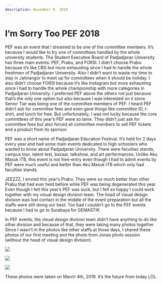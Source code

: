```yaml
---
description: November 4, 2018
---
```


# I’m Sorry Too PEF 2018

PEF was an event that I dreamed to be one of the committee members. It’s because I would like to try one of committees handled by the whole university students. The Student Executive Board of Padjadjaran University has three main events: PEF, Prabu, and FORSI. I didn’t choose Prabu because it’s like CBS but more exhausting since I had to handle the whole freshmen of Padjadjaran University. Also I didn’t want to waste my time to stay in Jatinangor to meet up for committees when it should be holiday. I also didn’t choose FORSI because it’s like Instagram but more exhausting since I had to handle the whole championship with more categories in Padjadjaran University. I preferred PEF above the others not just because that’s the only one option but also because I was interested on it since Senior Tiar was being one of the committee members of PEF. I heard PEF didn’t ask for committee fees and even gave things like committee ID, t-shirt, and lunch for free. But unfortunately, I was not lucky because the core committees of this year’s PEF were so lame. They didn’t just ask for committee fees but also forced all committee members to sell PEF tickets and a product from its sponsor.

PEF was a short name of Padjadjaran Education Festival. It’s held for 2 days every year and had some main events dedicated to high schoolers who wanted to know about Padjadjaran University. There were faculties stands, campus tour, talent test, bazaar, talkshow, and art performances. Unlike Aku Masuk ITB, this event is not free-entry even though I had to admit events by PEF were much useful and better than Aku Masuk ITB which only had faculties stands.

JEEZZZ, I envied this year’s Prabu. They were so much better than other Prabu that had ever held before while PEF was being degenerated this year. Even though I felt this year’s PEF was suck, but I felt so happy I could work together with my visual design division team. The head of visual design division was lost contact in the middle of the event preparation but all the staffs were still doing our best. Too bad I couldn’t go to the PEF events because I had to go to Surabaya for GEMASTIK.

In PEF events, the visual design division team didn’t have anything to do like other division and because of that, they were taking many photos together. Since I wasn’t in the photos like other staffs at those days, I shared these photos of our first meeting and the photo from Jonas photo session (without the head of visual design division).

![](<../../.gitbook/assets/HARI FUTUFUTU\_200103\_0004.jpg>)

![](<../../.gitbook/assets/HARI FUTUFUTU\_200103\_0017.jpg>)

![](../../.gitbook/assets/JONASEU\_200103\_0001.jpg)

These photos were taken on March 4th, 2019. It’s the future from today LOL.

